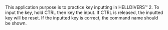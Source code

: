This application purpose is to practice key inputting in HELLDIVERS™ 2.
To input the key, hold CTRL then key the input.
If CTRL is released, the inputted key will be reset.
If the inputted key is correct, the command name should be shown.
